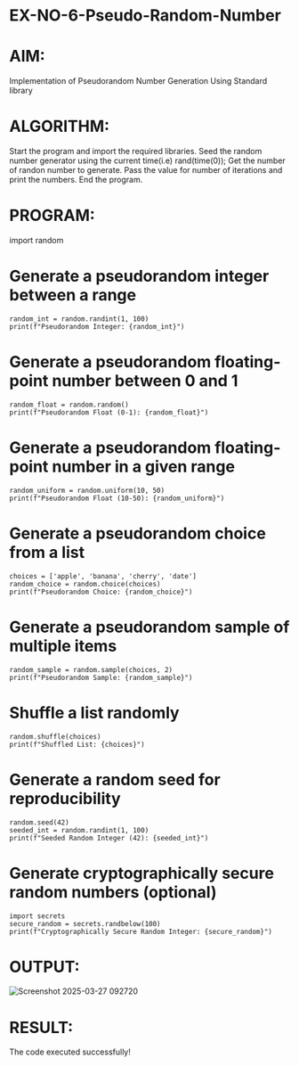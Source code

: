 # EX-NO-6-Pseudo-Random-Number

# AIM: 
Implementation of Pseudorandom Number Generation Using Standard library

# ALGORITHM:
Start the program and import the required libraries.
Seed the random number generator using the current time(i.e) rand(time(0));
Get the number of randon number to generate.
Pass the value for number of iterations and print the numbers.
End the program.

# PROGRAM:

import random

# Generate a pseudorandom integer between a range
    random_int = random.randint(1, 100)
    print(f"Pseudorandom Integer: {random_int}")

# Generate a pseudorandom floating-point number between 0 and 1
    random_float = random.random()
    print(f"Pseudorandom Float (0-1): {random_float}")

# Generate a pseudorandom floating-point number in a given range
    random_uniform = random.uniform(10, 50)
    print(f"Pseudorandom Float (10-50): {random_uniform}")

# Generate a pseudorandom choice from a list
    choices = ['apple', 'banana', 'cherry', 'date']
    random_choice = random.choice(choices)
    print(f"Pseudorandom Choice: {random_choice}")

# Generate a pseudorandom sample of multiple items
    random_sample = random.sample(choices, 2)
    print(f"Pseudorandom Sample: {random_sample}")

# Shuffle a list randomly
    random.shuffle(choices)
    print(f"Shuffled List: {choices}")

# Generate a random seed for reproducibility
    random.seed(42)
    seeded_int = random.randint(1, 100)
    print(f"Seeded Random Integer (42): {seeded_int}")

# Generate cryptographically secure random numbers (optional)
    import secrets
    secure_random = secrets.randbelow(100)
    print(f"Cryptographically Secure Random Integer: {secure_random}")



# OUTPUT:
![Screenshot 2025-03-27 092720](https://github.com/user-attachments/assets/50142cc4-5124-4927-a05d-e46ac7946015)


# RESULT:
The code executed successfully!
